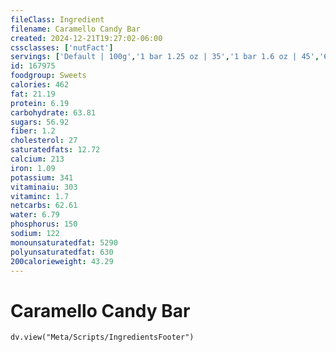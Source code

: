 ```yaml
---
fileClass: Ingredient
filename: Caramello Candy Bar
created: 2024-12-21T19:27:02-06:00
cssclasses: ['nutFact']
servings: ['Default | 100g','1 bar 1.25 oz | 35','1 bar 1.6 oz | 45','6 blocks | 43']
id: 167975
foodgroup: Sweets
calories: 462
fat: 21.19
protein: 6.19
carbohydrate: 63.81
sugars: 56.92
fiber: 1.2
cholesterol: 27
saturatedfats: 12.72
calcium: 213
iron: 1.09
potassium: 341
vitaminaiu: 303
vitaminc: 1.7
netcarbs: 62.61
water: 6.79
phosphorus: 150
sodium: 122
monounsaturatedfat: 5290
polyunsaturatedfat: 630
200calorieweight: 43.29
---
```


# Caramello Candy Bar

```dataviewjs
dv.view("Meta/Scripts/IngredientsFooter")
```